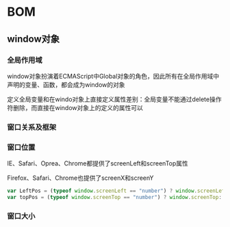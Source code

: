 # BOM

## window对象

### 全局作用域

​	window对象扮演着ECMAScript中Global对象的角色，因此所有在全局作用域中声明的变量、函数，都会成为window的对象

​	定义全局变量和在windo对象上直接定义属性差别：全局变量不能通过delete操作符删除，而直接在window对象上的定义的属性可以

### 窗口关系及框架

### 窗口位置

IE、Safari、Oprea、Chrome都提供了screenLeft和screenTop属性

Firefox、Safari、Chrome也提供了screenX和screenY

~~~javascript
var LeftPos = (typeof window.screenLeft == "number") ? window.screenLeft: window.screenX
var topPos = (typeof window.screenTop == "number") ? window.screenTop: window.screenY
~~~

### 窗口大小

